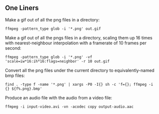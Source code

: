 ## One Liners

Make a gif out of all the png files in a directory:

```
ffmpeg -pattern_type glob -i '*.png' out.gif
```

Make a gif out of all the pngs files in a directory, scaling them up 16 times with nearest-neighbour
interpolation with a framerate of 10 frames per second:
```
ffmpeg -pattern_type glob -i '*.png' -vf 'scale=iw*16:ih*16:flags=neighbor' -r 10 out.gif
```

Convert all the png files under the current directory to equivalently-named bmp files:
```
find . -type f -name '*.png' | xargs -P0 -I{} sh -c 'f={}; ffmpeg -i {} ${f%.png}.bmp'
```

Produce an audio file with the audio from a video file:
```
ffmpeg -i input-video.avi -vn -acodec copy output-audio.aac
```
